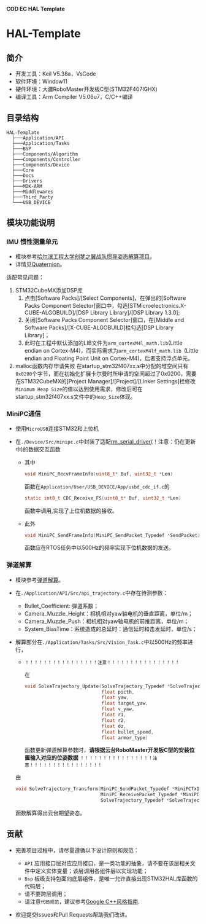 **COD EC HAL Template**

# HAL-Template

## 简介

* 开发工具：Keil V5.38a，VsCode
* 软件环境：Window11
* 硬件环境：大疆RoboMaster开发板C型(STM32F407IGHX)
* 编译工具：Arm Compiler V5.06u7，C/C++编译

## 目录结构

```
HAL-Template
  ├───Application/API
  ├───Application/Tasks
  ├───BSP
  ├───Components/Algorithm
  ├───Components/Controller
  ├───Components/Device
  ├───Core
  ├───Docs
  ├───Drivers
  ├───MDK-ARM
  ├───Middlewares
  ├───Third_Party
  └───USB_DEVICE
```

## 模块功能说明

### IMU 惯性测量单元

* 模块参考[哈尔滨工程大学创梦之翼战队惯导姿态解算项目](https://github.com/WangHongxi2001/RoboMaster-C-Board-INS-Example)。
* 详情见[Quaternion](./Docs/Quaternion.pdf)。

适配常见问题：

1. STM32CubeMX添加DSP库
      1. 点击[Software Packs]/[Select Components]，在弹出的[Software Packs Component Selector]窗口中，勾选[STMicroelectronics.X-CUBE-ALGOBUILD]/[DSP Library Library]/[DSP Library 1.3.0];
      2. 关闭[Software Packs Component Selector]窗口，在[Middle and Software Packs]/[X-CUBE-ALGOBUILD]栏勾选[DSP Library Library]；
      3. 此时在工程中默认添加的LIB文件为`arm_cortexM4l_math.lib`(Little endian on Cortex-M4)，而实际需求为`arm_cortexM4lf_math.lib `(Little endian and Floating Point Unit on Cortex-M4)，后者支持浮点单元。
2. malloc函数内存申请失败
在startup_stm32f407xx.s中分配的堆空间只有`0x0200`个字节，而在初始化扩展卡尔曼时所申请的空间超过了0x0200，需要在STM32CubeMX的[Project Manager]/[Project]/[Linker Settings]栏修改`Minimum Heap Size`的值以达到使用需求，修改后可在startup_stm32f407xx.s文件中的`Heap_Size`体现。

### MiniPC通信

* 使用`MicroUSB`连接STM32和上位机

* 在`./Device/Src/minipc.c`中封装了适配[rm_serial_driver](https://github.com/chenjunnn/rm_serial_driver)(！注意：仍在更新中)的数据交互函数
  
  * 其中
    ```c
    void MiniPC_RecvFrameInfo(uint8_t* Buf, uint32_t *Len)
    ```
  	函数在`Application/User/USB_DEVICE/App/usbd_cdc_if.c`的
    ```c
    static int8_t CDC_Receive_FS(uint8_t* Buf, uint32_t *Len)
    ```
  	函数中调用,实现了上位机数据的接收。
  	
  * 此外
    ```c
    void MiniPC_SendFrameInfo(MiniPC_SendPacket_Typedef *SendPacket)
    ```
	  函数应在RTOS任务中以500Hz的频率实现下位机数据的发送。

###  弹道解算

* 模块参考[弹道解算](https://github.com/CodeAlanqian/SolveTrajectory)。

* 在`./Application/API/Src/api_trajectory.c`中存在待测参数：
  * Bullet_Coefficient: 弹道系数；
  * Camera_Muzzle_Height：相机相对yaw轴电机的垂直距离，单位/m；
  * Camera_Muzzle_Push：相机相对yaw轴电机的前推距离，单位/m；
  * System_BiasTime：系统造成的总延时：通信延时和击发延时，单位/s；
  
* 解算部分在`./Application/Tasks/Src/Vision_Task.c`中以500Hz的频率进行，

  - `！！！！！！！！！！！！！！！！注意！！！！！！！！！！！！！！！！`
  
    在
    
    ```c
    void SolveTrajectory_Update(SolveTrajectory_Typedef *SolveTrajectory,
                                float picth,
                                float yaw,
                                float target_yaw,
                                float v_yaw,
                                float r1,
                                float r2,
                                float dz,
                                float bullet_speed,
                                float armor_type)
    ```
  	函数更新弹道解算参数时，**请根据云台RoboMaster开发板C型的安装位置输入对应的位姿数据**
  	`！！！！！！！！！！！！！！！！注意！！！！！！！！！！！！！！！！`
  
  由
  ```c
  void SolveTrajectory_Transform(MiniPC_SendPacket_Typedef *MiniPCTxData,
                                 MiniPC_ReceivePacket_Typedef *MiniPCRxData,
                                 SolveTrajectory_Typedef *SolveTrajectory)
  ```
  函数解算得出云台期望姿态。
  
## 贡献

* 完善项目过程中，请尽量遵循以下设计原则和规范：
  * `API` 应用接口层对应应用接口，是一类功能的抽象，请不要在该层相关文件中定义实体变量；该层调用各组件层以实现功能；
  * `Bsp` 板级支持包面向底层组件，是唯一允许直接出现STM32HAL库函数的代码层；
  * 请不要跨层调用；
  * 请注意`代码规范`，建议参考[Google C++风格指南](https://zh-google-styleguide.readthedocs.io/en/latest/google-cpp-styleguide/contents/#).

* 欢迎提交Issues和Pull Requests帮助我们改进。